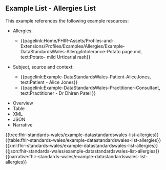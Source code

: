 <div class="warning"><span class="ClinicalWarn"></span></div>

## Example List - Allergies List

This example references the following example resources:
* Allergies:
  * {{pagelink:Home/FHIR-Assets/Profiles-and-Extensions/Profiles/Examples/Allergies/Example-DataStandardsWales-AllergyIntolerance-Potato.page.md, text:Potato- mild Urticarial rash}}

* Subject, source and context:
  * {{pagelink:Example-DataStandardsWales-Patient-AliceJones, text:Patient - Alice Jones}}
  * {{pagelink:Example-DataStandardsWales-Practitioner-Consultant, text:Practitioner - Dr Dhiren Patel }}


<div class="tab-wrap">
  <ul class="tab-head">
    <li class="tablink" onclick="openCity(this,'tabtree')" data-target="tabtree">
      Overview
    </li>
    <li class="tablink" onclick="openCity(this,'tabtable')" data-target="tabtable">
      Table
    </li>
    <li class="tablink tab-active" onclick="openCity(this,'tabxml')" data-target="tabxml">
      XML
    </li>    
    <li class="tablink" onclick="openCity(this,'tabjson')" data-target="tabjson">
      JSON
    </li>    
    <li class="tablink" onclick="openCity(this,'tabnarrative')" data-target="tabnarrative">
      Narrative
    </li>
  </ul>
  <div class="tab-main">
    <div id="tabtree" class="tabcontent">
      {{tree:fhir-standards-wales/example-datastandardswales-list-allergies}}
    </div>
    <div id="tabtable" class="tabcontent">
      {{table:fhir-standards-wales/example-datastandardswales-list-allergies}}
    </div>       
    <div id="tabxml" class="tabcontent active">      
      {{xml:fhir-standards-wales/example-datastandardswales-list-allergies}}
    </div>
    <div id="tabjson" class="tabcontent">
      {{json:fhir-standards-wales/example-datastandardswales-list-allergies}}
    </div>       
    <div id="tabnarrative" class="tabcontent">
      {{narrative:fhir-standards-wales/example-datastandardswales-list-allergies}}
    </div>  
  </div>
</div>